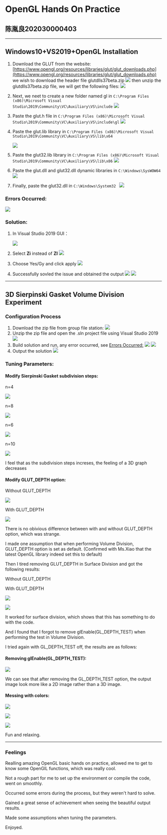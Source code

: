 # OpenGL Hands On Practice

## 陈胤良202030000403

---

## Windows10+VS2019+OpenGL Installation

1. Download the GLUT from the website:
	[https://www.opengl.org/resources/libraries/glut/glut_downloads.php](https://www.opengl.org/resources/libraries/glut/glut_downloads.php)
	we wish to download the header file glutdlls37beta.zip
	![](image/GLUT.png "")
	then unzip the glutdlls37beta.zip file, we will get the following files:
	![](image/GLUTdlls.png "")
2. Next, we neet to create a new folder named gl in
	`C:\Program Files (x86)\Microsoft Visual Studio\2019\Community\VC\Auxiliary\VS\include`
	![](image/folder.png "")
3.  Paste the glut.h file in 
	`C:\Program Files (x86)\Microsoft Visual Studio\2019\Community\VC\Auxiliary\VS\include\gl`
	![](image/header.png "")
4.  Paste the glut.lib library in
	`C:\Program Files (x86)\Microsoft Visual Studio\2019\Community\VC\Auxiliary\VS\lib\x64`
	
	![](image/lib.png "")
5.  Paste the glut32.lib library in
	`C:\Program Files (x86)\Microsoft Visual Studio\2019\Community\VC\Auxiliary\VS\lib\x86`
	![](image/lib32.png "")
6.  Paste the glut.dll and glut32.dll dynamic libraries in
	`C:\Windows\SysWOW64`
	![](image/dlls.png "")
7. Finally, paste the glut32.dll in
	`C:\Windows\System32 `
	![](image/dll.png "")

### Errors Occurred:

![](image/error1.png "")

### Solution:

1.  In Visual Studio 2019 GUI：
	 
	![](image/solution1.png "")
2. Select **Zi** instead of **ZI**
	![](image/solution2.png "")
3.  Choose Yes/Gy and click apply
	![](image/solution3.png "")
4. Successfully sovled the issue and obtained the output
	![](image/success.png "")
	![](image/testoutput.png "")

---

## 3D Sierpinski Gasket Volume Division Experiment

### Configuration Process

1. Download the zip file from group file station:
	![](image/test.png "")
2. Unzip the zip file and open the .sln project file using Visual Studio 2019
	![](image/test2.png "")
3. Build solution and run, any error occurred, see [Errors Occurred:](https://www.wolai.com/vDbFMwfVwt9rXUdVkCybdC)
	![](image/test3.png "")
	![](image/test4.png "")
4.  Output the solution
	![](image/output.png "")

### Tuning Parameters:

#### Modify Sierpinski Gasket subdivision steps:

n=4

![](image/n4.png "")

n=8

![](image/n8.png "")

n=6

![](image/n6.png "")

n=10

![](image/n10.png "")

I feel that as the subdivision steps increses, the feeling of a 3D graph decreases

#### Modify GLUT_DEPTH option:

Without GLUT_DEPTH

![](image/nodepth.png "")

With GLUT_DEPTH

![](image/depth.png "")

There is no obivious difference between with and without GLUT_DEPTH option, which was strange.

I made one assumption that when performing Volume Division, GLUT_DEPTH option is set as default. (Confirmed with Ms.Xiao that the latest OpenGL library indeed set this to default)

Then I tired removing GLUT_DEPTH in Surface Division and got the following results:

Without GLUT_DEPTH

With GLUT_DEPTH

![](image/surface2.png "")

![](image/surface1.png "")



It worked for surface division, which shows that this has something to do with the code.

And I found that I forgot to remove glEnable(GL_DEPTH_TEST) when performing the test in Volume Division.

I tried again with GL_DEPTH_TEST off, the results are as follows:

#### Removing glEnable(GL_DEPTH_TEST):


![](image/disabel.png "")

We can see that after removing the GL_DEPTH_TEST option, the output image look more like a 2D image rather than a 3D image.

#### Messing with colors:

![](image/colors.png "")

![](image/colors3.png "")

![](image/colors2.png "")

Fun and relaxing.

---

### Feelings

Realling amazing OpenGL basic hands on practice, allowed me to get to know some OpenGlL functions, which was really cool.

Not a rough part for me to set up the environment or compile the code, went on smoothly.

Occurred some errors during the process, but they weren't hard to solve.

Gained a great sense of achievement when seeing the beautiful output results.

Made some assumptions when tuning the parameters.

Enjoyed.



